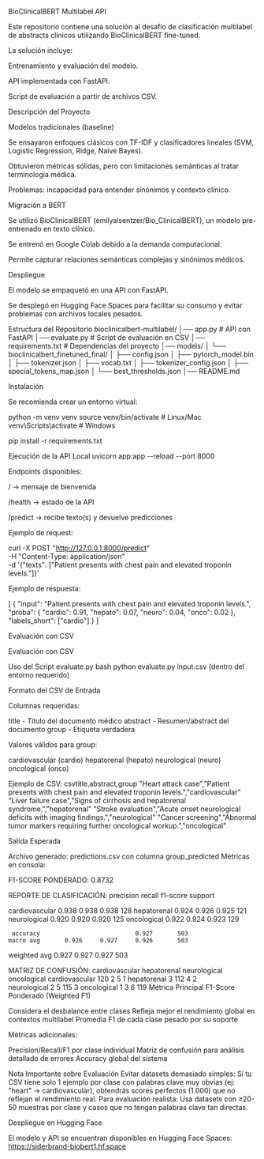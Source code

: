 BioClinicalBERT Multilabel API

Este repositorio contiene una solución al desafío de clasificación multilabel de abstracts clínicos utilizando BioClinicalBERT fine-tuned.

La solución incluye:

Entrenamiento y evaluación del modelo.

API implementada con FastAPI.

Script de evaluación a partir de archivos CSV.

Descripción del Proyecto

Modelos tradicionales (baseline)

Se ensayaron enfoques clásicos con TF-IDF y clasificadores lineales (SVM, Logistic Regression, Ridge, Naive Bayes).

Obtuvieron métricas sólidas, pero con limitaciones semánticas al tratar terminología médica.

Problemas: incapacidad para entender sinónimos y contexto clínico.

Migración a BERT

Se utilizó BioClinicalBERT (emilyalsentzer/Bio_ClinicalBERT), un modelo pre-entrenado en texto clínico.

Se entrenó en Google Colab debido a la demanda computacional.

Permite capturar relaciones semánticas complejas y sinónimos médicos.

Despliegue

El modelo se empaquetó en una API con FastAPI.

Se desplegó en Hugging Face Spaces para facilitar su consumo y evitar problemas con archivos locales pesados.

Estructura del Repositorio
bioclinicalbert-multilabel/
│── app.py                      # API con FastAPI
│── evaluate.py                 # Script de evaluación en CSV
│── requirements.txt            # Dependencias del proyecto
│── models/
│   └── bioclinicalbert_finetuned_final/
│       ├── config.json
│       ├── pytorch_model.bin
│       ├── tokenizer.json
│       ├── vocab.txt
│       ├── tokenizer_config.json
│       ├── special_tokens_map.json
│       └── best_thresholds.json
│── README.md

Instalación

Se recomienda crear un entorno virtual:

python -m venv venv
source venv/bin/activate     # Linux/Mac
venv\Scripts\activate        # Windows

pip install -r requirements.txt

Ejecución de la API Local
uvicorn app:app --reload --port 8000


Endpoints disponibles:

/ → mensaje de bienvenida

/health → estado de la API

/predict → recibe texto(s) y devuelve predicciones

Ejemplo de request:

curl -X POST "http://127.0.0.1:8000/predict" \
-H "Content-Type: application/json" \
-d '{"texts": ["Patient presents with chest pain and elevated troponin levels."]}'


Ejemplo de respuesta:

[
  {
    "input": "Patient presents with chest pain and elevated troponin levels.",
    "proba": {
      "cardio": 0.91,
      "hepato": 0.07,
      "neuro": 0.04,
      "onco": 0.02
    },
    "labels_short": ["cardio"]
  }
]

Evaluación con CSV

Evaluación con CSV

Uso del Script evaluate.py
bash
python evaluate.py input.csv (dentro del entorno requerido)

Formato del CSV de Entrada

Columnas requeridas:

title - Título del documento médico
abstract - Resumen/abstract del documento
group - Etiqueta verdadera

Valores válidos para group:

cardiovascular (cardio)
hepatorenal (hepato)
neurological (neuro)
oncological (onco)

Ejemplo de CSV:
csvtitle,abstract,group
"Heart attack case","Patient presents with chest pain and elevated troponin levels.","cardiovascular"
"Liver failure case","Signs of cirrhosis and hepatorenal syndrome.","hepatorenal"
"Stroke evaluation","Acute onset neurological deficits with imaging findings.","neurological"
"Cancer screening","Abnormal tumor markers requiring further oncological workup.","oncological"

Salida Esperada

Archivo generado: predictions.csv con columna group_predicted
Métricas en consola:

F1-SCORE PONDERADO: 0.8732

REPORTE DE CLASIFICACIÓN:
                precision    recall  f1-score   support

cardiovascular      0.938     0.938     0.938       128
  hepatorenal       0.924     0.926     0.925       121  
  neurological      0.920     0.920     0.920       125
    oncological      0.922     0.924     0.923       129

     accuracy                           0.927       503
    macro avg       0.926     0.927     0.926       503
 weighted avg       0.927     0.927     0.927       503

MATRIZ DE CONFUSIÓN:
                cardiovascular hepatorenal neurological oncological
cardiovascular             120           2            5           1
hepatorenal                  3         112            4           2  
neurological                 2           5          115           3
oncological                  1           3            6         119
Métrica Principal
F1-Score Ponderado (Weighted F1)

Considera el desbalance entre clases
Refleja mejor el rendimiento global en contextos multilabel
Promedia F1 de cada clase pesado por su soporte

Métricas adicionales:

Precision/Recall/F1 por clase individual
Matriz de confusión para análisis detallado de errores
Accuracy global del sistema

Nota Importante sobre Evaluación
Evitar datasets demasiado simples: Si tu CSV tiene solo 1 ejemplo por clase con palabras clave muy obvias (ej: "heart" → cardiovascular), obtendrás scores perfectos (1.000) que no reflejan el rendimiento real.
Para evaluación realista: Usa datasets con ≥20-50 muestras por clase y casos que no tengan palabras clave tan directas.

Despliegue en Hugging Face

El modelo y API se encuentran disponibles en Hugging Face Spaces:
https://siderbrand-biobert1.hf.space